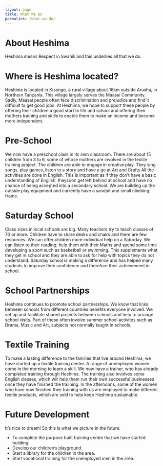 ```yaml
---
layout: page
title: What We Do
permalink: /what-we-do/
---
```


# About Heshima

Heshima means Respect in Swahili and this underlies all that we do.

# Where is Heshima located?

Heshima is located in Kisongo, a rural village about 16km outside Arusha, in Northern Tanzania. This village largely serves the Maasai Community. Sadly, Maasai people often face discrimination and prejudice and find it difficult to get good jobs. At Heshima, we hope to support these people by offering their children a good start to life and school and offering their mothers training and skills to enable them to make an income and become more independent.

# Pre-School

We now have a preschool class in its own classroom. There are about 15 children from 3 to 6, some of whose mothers are involved in the textile training project. The children are able to engage in creative play. They sing songs, play games, listen to a story and have a go at Art and Crafts All the activities are done in English. This is important as if they don’t have a basic understanding of English, theysoon get left behind at school and have no chance of being accepted into a secondary school. We are building up the outside play equipment and currently have a sandpit and small climbing frame.

# Saturday School

Class sizes in local schools are big. Many teachers try to teach classes of 70 or more. Children have to share desks and chairs and there are few resources. We can offer children more individual help on a Saturday. We can listen to their reading; help them with their Maths and spend some time developing a sport such as basketball or swimming. This supplements what they get in school and they are able to ask for help with topics they do not understand. Saturday school is making a difference and has helped many students to improve their confidence and therefore their achievement in school.

# School Partnerships

Heshima continues to promote school partnerships. We know that links between schools from different countries benefits everyone involved. We set up and facilitate shared projects between schools and help to arrange school visits. Part of these often involve summer school activites such as Drama, Music and Art, subjects not normally taught in schools.

# Textile Training

To make a lasting difference to the families that live around Heshima, we have started up a textile training centre. A range of unemployed women come in the morning to learn a skill. We now have a trainer, who has already completed training through Heshima. The training also involves some English classes, which will help them run their own successful businesses once they have finished the traiining. In the afternoons, some of the women who have now finished their training with us are employed to make different textile products, which are sold to help keep Heshima sustainable.

# Future Development

It’s nice to dream!  So this is what we picture in the future:

* To complete the purpose built training centre that we have started building.
* Develop our children’s playground.
* Start a library for the children in the area.
* Start vocational training for the unemployed men in the area.
